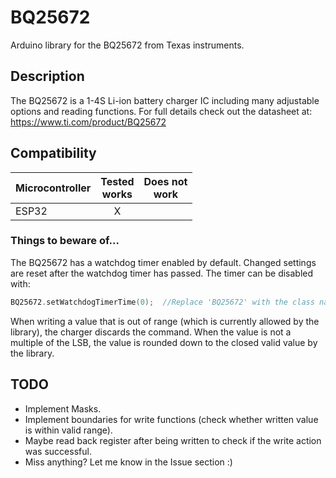 # BQ25672
Arduino library for the BQ25672 from Texas instruments.

## Description
The BQ25672 is a 1-4S Li-ion battery charger IC including many adjustable options and reading functions. For full details check out the datasheet at: https://www.ti.com/product/BQ25672 

## Compatibility
| Microcontroller   | Tested<br/>works | Does not<br/>work |
|:------------------|:----------------:|:-----------------:|
| ESP32             |        X         |                   |


### Things to beware of...
The BQ25672 has a watchdog timer enabled by default. Changed settings are reset after the watchdog timer has passed. The timer can be disabled with:

```cpp
BQ25672.setWatchdogTimerTime(0);  //Replace 'BQ25672' with the class name you defined
```

When writing a value that is out of range (which is currently allowed by the library), the charger discards the command. When the value is not a multiple of the LSB, the value is rounded down to the closed valid value by the library.

## TODO
- Implement Masks.
- Implement boundaries for write functions (check whether written value is within valid range).
- Maybe read back register after being written to check if the write action was successful.
- Miss anything? Let me know in the Issue section :)